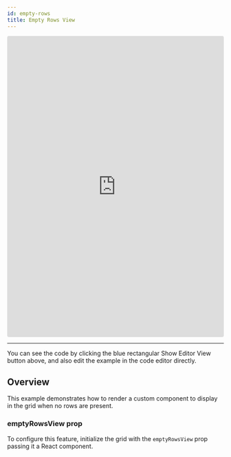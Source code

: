 ```yaml
---
id: empty-rows
title: Empty Rows View
---
```

<iframe src="https://codesandbox.io/embed/k2rxlon955?autoresize=1&hidenavigation=1&view=preview" style="width:100%; height:700px; border:0; border-radius: 4px; " sandbox="allow-modals allow-forms allow-popups allow-scripts allow-same-origin"></iframe>

----
You can see the code by clicking the blue rectangular Show Editor View button above, and also edit the example in the code editor directly.

Overview
-----
This example demonstrates how to render a custom component to display in the grid when no rows are present.

### emptyRowsView prop
To configure this feature, initialize the grid with the `emptyRowsView` prop passing it a React component.

